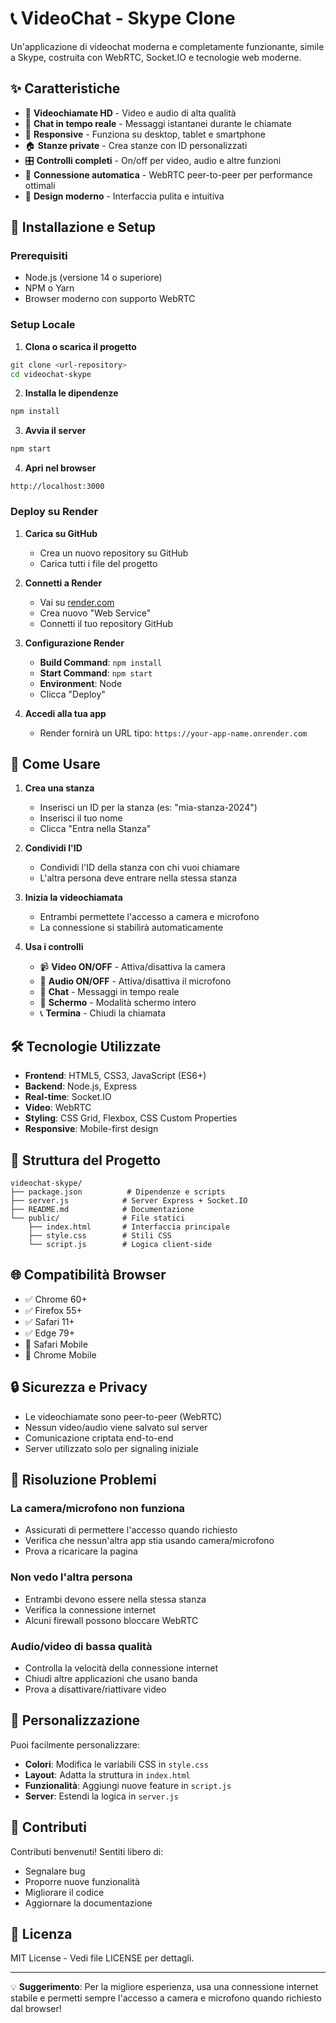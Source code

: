 # 📞 VideoChat - Skype Clone

Un'applicazione di videochat moderna e completamente funzionante, simile a Skype, costruita con WebRTC, Socket.IO e tecnologie web moderne.

## ✨ Caratteristiche

- 🎥 **Videochiamate HD** - Video e audio di alta qualità
- 💬 **Chat in tempo reale** - Messaggi istantanei durante le chiamate
- 📱 **Responsive** - Funziona su desktop, tablet e smartphone
- 🏠 **Stanze private** - Crea stanze con ID personalizzati
- 🎛️ **Controlli completi** - On/off per video, audio e altre funzioni  
- 🔄 **Connessione automatica** - WebRTC peer-to-peer per performance ottimali
- 🎨 **Design moderno** - Interfaccia pulita e intuitiva

## 🚀 Installazione e Setup

### Prerequisiti
- Node.js (versione 14 o superiore)
- NPM o Yarn
- Browser moderno con supporto WebRTC

### Setup Locale

1. **Clona o scarica il progetto**
```bash
git clone <url-repository>
cd videochat-skype
```

2. **Installa le dipendenze**
```bash
npm install
```

3. **Avvia il server**
```bash
npm start
```

4. **Apri nel browser**
```
http://localhost:3000
```

### Deploy su Render

1. **Carica su GitHub**
   - Crea un nuovo repository su GitHub
   - Carica tutti i file del progetto

2. **Connetti a Render**
   - Vai su [render.com](https://render.com)
   - Crea nuovo "Web Service"
   - Connetti il tuo repository GitHub

3. **Configurazione Render**
   - **Build Command**: `npm install`
   - **Start Command**: `npm start`  
   - **Environment**: Node
   - Clicca "Deploy"

4. **Accedi alla tua app**
   - Render fornirà un URL tipo: `https://your-app-name.onrender.com`

## 📱 Come Usare

1. **Crea una stanza**
   - Inserisci un ID per la stanza (es: "mia-stanza-2024")
   - Inserisci il tuo nome
   - Clicca "Entra nella Stanza"

2. **Condividi l'ID**
   - Condividi l'ID della stanza con chi vuoi chiamare
   - L'altra persona deve entrare nella stessa stanza

3. **Inizia la videochiamata**
   - Entrambi permettete l'accesso a camera e microfono
   - La connessione si stabilirà automaticamente

4. **Usa i controlli**
   - 📹 **Video ON/OFF** - Attiva/disattiva la camera
   - 🎤 **Audio ON/OFF** - Attiva/disattiva il microfono
   - 💬 **Chat** - Messaggi in tempo reale
   - 🔲 **Schermo** - Modalità schermo intero
   - 📞 **Termina** - Chiudi la chiamata

## 🛠️ Tecnologie Utilizzate

- **Frontend**: HTML5, CSS3, JavaScript (ES6+)
- **Backend**: Node.js, Express
- **Real-time**: Socket.IO
- **Video**: WebRTC
- **Styling**: CSS Grid, Flexbox, CSS Custom Properties
- **Responsive**: Mobile-first design

## 🔧 Struttura del Progetto

```
videochat-skype/
├── package.json          # Dipendenze e scripts
├── server.js            # Server Express + Socket.IO  
├── README.md            # Documentazione
└── public/              # File statici
    ├── index.html       # Interfaccia principale
    ├── style.css        # Stili CSS
    └── script.js        # Logica client-side
```

## 🌐 Compatibilità Browser

- ✅ Chrome 60+
- ✅ Firefox 55+  
- ✅ Safari 11+
- ✅ Edge 79+
- 📱 Safari Mobile
- 📱 Chrome Mobile

## 🔒 Sicurezza e Privacy

- Le videochiamate sono peer-to-peer (WebRTC)
- Nessun video/audio viene salvato sul server
- Comunicazione criptata end-to-end
- Server utilizzato solo per signaling iniziale

## 🐛 Risoluzione Problemi

### La camera/microfono non funziona
- Assicurati di permettere l'accesso quando richiesto
- Verifica che nessun'altra app stia usando camera/microfono
- Prova a ricaricare la pagina

### Non vedo l'altra persona
- Entrambi devono essere nella stessa stanza
- Verifica la connessione internet
- Alcuni firewall possono bloccare WebRTC

### Audio/video di bassa qualità
- Controlla la velocità della connessione internet
- Chiudi altre applicazioni che usano banda
- Prova a disattivare/riattivare video

## 📝 Personalizzazione

Puoi facilmente personalizzare:
- **Colori**: Modifica le variabili CSS in `style.css`
- **Layout**: Adatta la struttura in `index.html`
- **Funzionalità**: Aggiungi nuove feature in `script.js`
- **Server**: Estendi la logica in `server.js`

## 🤝 Contributi

Contributi benvenuti! Sentiti libero di:
- Segnalare bug
- Proporre nuove funzionalità
- Migliorare il codice
- Aggiornare la documentazione

## 📄 Licenza

MIT License - Vedi file LICENSE per dettagli.

---

💡 **Suggerimento**: Per la migliore esperienza, usa una connessione internet stabile e permetti sempre l'accesso a camera e microfono quando richiesto dal browser!